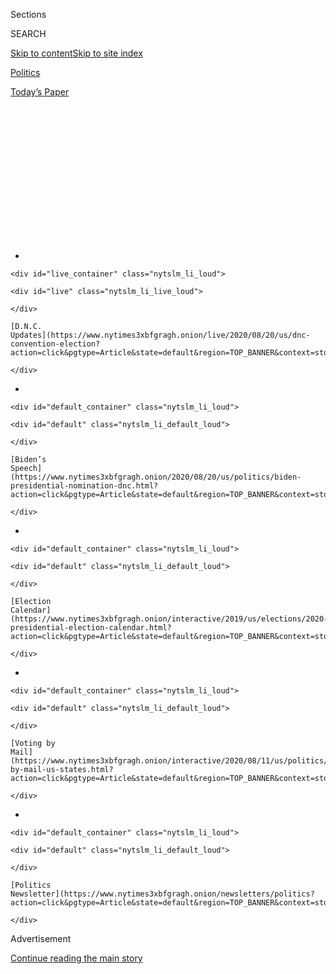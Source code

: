 <div id="app">

<div>

<div>

<div>

<div class="NYTAppHideMasthead css-1q2w90k e1suatyy0">

<div class="section css-ui9rw0 e1suatyy2">

<div class="css-eph4ug er09x8g0">

<div class="css-6n7j50">

</div>

<span class="css-1dv1kvn">Sections</span>

<div class="css-10488qs">

<span class="css-1dv1kvn">SEARCH</span>

</div>

[Skip to content](#site-content)[Skip to site
index](#site-index)

</div>

<div id="masthead-section-label" class="css-1wr3we4 eaxe0e00">

[Politics](https://www.nytimes3xbfgragh.onion/section/politics)

</div>

<div class="css-10698na e1huz5gh0">

</div>

</div>

<div id="masthead-bar-one" class="section hasLinks css-15hmgas e1csuq9d3">

<div class="css-uqyvli e1csuq9d0">

</div>

<div class="css-1uqjmks e1csuq9d1">

</div>

<div class="css-9e9ivx">

[](https://myaccount.nytimes3xbfgragh.onion/auth/login?response_type=cookie&client_id=vi)

</div>

<div class="css-1bvtpon e1csuq9d2">

[Today’s
Paper](https://www.nytimes3xbfgragh.onion/section/todayspaper)

</div>

</div>

</div>

</div>

<div data-aria-hidden="false">

<div id="site-content" data-role="main">

<div>

<div class="css-1aor85t" style="opacity:0.000000001;z-index:-1;visibility:hidden">

<div class="css-1hqnpie">

<div class="css-epjblv">

<span class="css-17xtcya">[Politics](/section/politics)</span><span class="css-x15j1o">|</span><span class="css-fwqvlz">Biden
Adds a Claim to His Biography: An Arrest in South
Africa</span>

</div>

<div class="css-k008qs">

<div class="css-1iwv8en">

<span class="css-18z7m18"></span>

<div>

</div>

</div>

<span class="css-1n6z4y">https://nyti.ms/2wEWFRb</span>

<div class="css-1705lsu">

<div class="css-4xjgmj">

<div class="css-4skfbu" data-role="toolbar" data-aria-label="Social Media Share buttons, Save button, and Comments Panel with current comment count" data-testid="share-tools">

  - 
  - 
  - 
  - 
    
    <div class="css-6n7j50">
    
    </div>

  - 

</div>

</div>

</div>

</div>

</div>

</div>

<div class="css-13pd83m">

<div id="NYT_TOP_BANNER_REGION">

<div>

<div id="styln-elections-notifications-menu" class="section css-l08pwh interactive-content interactive-size-medium">

<div class="css-17ih8de interactive-body">

<div class="nytslm_innerContainer" data-aria-live="polite">

<div class="nytslm_title">

</div>

  - 
    
    <div id="live_container" class="nytslm_li_loud">
    
    <div id="live" class="nytslm_li_live_loud">
    
    </div>
    
    [D.N.C.
    Updates](https://www.nytimes3xbfgragh.onion/live/2020/08/20/us/dnc-convention-election?action=click&pgtype=Article&state=default&region=TOP_BANNER&context=storylines_menu)
    
    </div>

  - 
    
    <div id="default_container" class="nytslm_li_loud">
    
    <div id="default" class="nytslm_li_default_loud">
    
    </div>
    
    [Biden’s
    Speech](https://www.nytimes3xbfgragh.onion/2020/08/20/us/politics/biden-presidential-nomination-dnc.html?action=click&pgtype=Article&state=default&region=TOP_BANNER&context=storylines_menu)
    
    </div>

  - 
    
    <div id="default_container" class="nytslm_li_loud">
    
    <div id="default" class="nytslm_li_default_loud">
    
    </div>
    
    [Election
    Calendar](https://www.nytimes3xbfgragh.onion/interactive/2019/us/elections/2020-presidential-election-calendar.html?action=click&pgtype=Article&state=default&region=TOP_BANNER&context=storylines_menu)
    
    </div>

  - 
    
    <div id="default_container" class="nytslm_li_loud">
    
    <div id="default" class="nytslm_li_default_loud">
    
    </div>
    
    [Voting by
    Mail](https://www.nytimes3xbfgragh.onion/interactive/2020/08/11/us/politics/vote-by-mail-us-states.html?action=click&pgtype=Article&state=default&region=TOP_BANNER&context=storylines_menu)
    
    </div>

  - 
    
    <div id="default_container" class="nytslm_li_loud">
    
    <div id="default" class="nytslm_li_default_loud">
    
    </div>
    
    [Politics
    Newsletter](https://www.nytimes3xbfgragh.onion/newsletters/politics?action=click&pgtype=Article&state=default&region=TOP_BANNER&context=storylines_menu)
    
    </div>

</div>

</div>

</div>

</div>

</div>

</div>

<div id="top-wrapper" class="css-1sy8kpn">

<div id="top-slug" class="css-l9onyx">

Advertisement

</div>

[Continue reading the main
story](#after-top)

<div class="ad top-wrapper" style="text-align:center;height:100%;display:block;min-height:250px">

<div id="top" class="place-ad" data-position="top" data-size-key="top">

</div>

</div>

<div id="after-top">

</div>

</div>

<div>

<div id="sponsor-wrapper" class="css-1hyfx7x">

<div id="sponsor-slug" class="css-19vbshk">

Supported by

</div>

[Continue reading the main
story](#after-sponsor)

<div id="sponsor" class="ad sponsor-wrapper" style="text-align:center;height:100%;display:block">

</div>

<div id="after-sponsor">

</div>

</div>

<div class="css-186x18t">

</div>

<div class="css-1vkm6nb ehdk2mb0">

# Biden Adds a Claim to His Biography: An Arrest in South Africa

</div>

Joe Biden has recounted a story — three times in two weeks — about being
arrested on his way to see Nelson Mandela. He did not mention it in his
memoir or speak prominently of it before.

<div class="css-79elbk" data-testid="photoviewer-wrapper">

<div class="css-z3e15g" data-testid="photoviewer-wrapper-hidden">

</div>

<div class="css-1a48zt4 ehw59r15" data-testid="photoviewer-children">

![<span class="css-16f3y1r e13ogyst0" data-aria-hidden="true">Former
Vice President Joseph R. Biden Jr. and Dr. Jill Biden, his wife, signed
a condolence book at the South African Embassy in Washington after
Nelson Mandela’s death in December
2013.</span><span class="css-cnj6d5 e1z0qqy90" itemprop="copyrightHolder"><span class="css-1ly73wi e1tej78p0">Credit...</span><span><span>Jacquelyn
Martin/Associated
Press</span></span></span>](https://static01.graylady3jvrrxbe.onion/images/2020/02/20/us/politics/20bidenmandela/20bidenmandela-articleLarge.jpg?quality=75&auto=webp&disable=upscale)

</div>

</div>

<div class="css-18e8msd">

<div class="css-pdw9fk epjyd6m0">

<div class="css-1txwxcy ey68jwv0" data-aria-hidden="true">

[![Katie
Glueck](https://static01.graylady3jvrrxbe.onion/images/2020/01/29/reader-center/author-katie-glueck/author-katie-glueck-thumbLarge.png
"Katie Glueck")](https://www.nytimes3xbfgragh.onion/by/katie-glueck)[![Thomas
Kaplan](https://static01.graylady3jvrrxbe.onion/images/2019/08/28/reader-center/author-thomas-kaplan/author-thomas-kaplan-thumbLarge-v2.png
"Thomas Kaplan")](https://www.nytimes3xbfgragh.onion/by/thomas-kaplan)

</div>

<div class="css-1baulvz">

By [<span class="css-1baulvz" itemprop="name">Katie
Glueck</span>](https://www.nytimes3xbfgragh.onion/by/katie-glueck) and
[<span class="css-1baulvz last-byline" itemprop="name">Thomas
Kaplan</span>](https://www.nytimes3xbfgragh.onion/by/thomas-kaplan)

</div>

</div>

  - 
    
    <div class="css-ld3wwf e16638kd2">
    
    Feb. 21,
    2020
    
    </div>

  - 
    
    <div class="css-4xjgmj">
    
    <div class="css-d8bdto" data-role="toolbar" data-aria-label="Social Media Share buttons, Save button, and Comments Panel with current comment count" data-testid="share-tools">
    
      - 
      - 
      - 
      - 
        
        <div class="css-6n7j50">
        
        </div>
    
      - 
    
    </div>
    
    </div>

</div>

</div>

<div class="section meteredContent css-1r7ky0e" name="articleBody" itemprop="articleBody">

<div class="css-1fanzo5 StoryBodyCompanionColumn">

<div class="css-53u6y8">

LAS VEGAS — In at least three campaign appearances over the past two
weeks, [Joseph R. Biden
Jr.](https://www.nytimes3xbfgragh.onion/interactive/2020/us/elections/joe-biden.html)
has told a similar story as he tries to revive his campaign in states
with more diverse voters. On a trip to South Africa years ago, he has
said, he was arrested as he sought to visit Nelson Mandela in prison.

“This day, 30 years ago, Nelson Mandela walked out of prison and entered
into discussions about apartheid,” Mr. Biden said at a campaign event in
South Carolina last week. “I had the great honor of meeting him. I had
the great honor of being arrested with our U.N. ambassador on the
streets of Soweto trying to get to see him on Robbens Island.”

Mr. Biden referred to his own **** arrest twice more in the next seven
days, including at a campaign stop here on Tuesday where he spoke of
getting arrested in South Africa between efforts to coax his wife to
marry him. That proposal occurred in 1977, both Bidens have said.

But if Mr. Biden, then a United States senator from Delaware, was in
fact arrested while trying to visit Mr. Mandela, he did not mention it
in his 2007 memoir when writing about a 1970s trip to South Africa, and
he has not spoken of it prominently on the 2020 campaign trail. A check
of available news accounts by The New York Times turned up no references
to an arrest. South African arrest records are not readily available in
the United States.

</div>

</div>

<div class="css-1fanzo5 StoryBodyCompanionColumn">

<div class="css-53u6y8">

[Andrew Young](https://history.house.gov/People/Detail/21064), a former
congressman and mayor of Atlanta who was the U.S. ambassador to the
United Nations from 1977 to 1979, said that he had traveled with Mr.
Biden over the years, including to South Africa. But Mr. Young said that
he had never been arrested in South Africa and expressed skepticism that
members of Congress would have faced arrest there.

“No, I was never arrested and I don’t think he was, either,” Mr. Young,
now 87, said in a telephone interview.

Mr. Young added: “Now, people were being arrested in Washington. I don’t
think there was ever a situation where congressmen were arrested in
South Africa.” He emphasized his great respect for Mr. Biden, though he
said he was currently supporting former Mayor Michael R. Bloomberg of
New York for the
presidency.

<div id="NYT_MAIN_CONTENT_1_REGION" class="css-9tf9ac">

<div>

<div id="styln-nfldraft-updates-block" class="section interactive-content interactive-size-medium css-1ftcdic">

<div class="css-17ih8de interactive-body">

<div id="styln-briefing-block">

<div class="briefing-block-header-section">

# [Latest Updates: 2020 Election](https://www.nytimes3xbfgragh.onion/live/2020/08/19/us/dnc-convention-election?action=click&pgtype=Article&state=default&region=MAIN_CONTENT_1&context=storylines_live_updates)

</div>

<div class="briefing-block-lb-items">

<div class="briefing-block-update-time">

[7h
ago](https://www.nytimes3xbfgragh.onion/live/2020/08/19/us/dnc-convention-election?action=click&pgtype=Article&state=default&region=MAIN_CONTENT_1&context=storylines_live_updates#night-3-featured-more-policy-a-focus-on-women-and-a-full-throated-rejection-of-trump-by-his-predecessor)

</div>

<div>

[Night 3 featured more policy, a focus on women and a full-throated
rejection of Trump by his
predecessor.](https://www.nytimes3xbfgragh.onion/live/2020/08/19/us/dnc-convention-election?action=click&pgtype=Article&state=default&region=MAIN_CONTENT_1&context=storylines_live_updates#night-3-featured-more-policy-a-focus-on-women-and-a-full-throated-rejection-of-trump-by-his-predecessor)

</div>

<div class="briefing-block-update-time">

[9h
ago](https://www.nytimes3xbfgragh.onion/live/2020/08/19/us/dnc-convention-election?action=click&pgtype=Article&state=default&region=MAIN_CONTENT_1&context=storylines_live_updates#trump-live-tweeted-obamas-speech-tonight-hell-appear-on-fox-news-right-before-bidens-tomorrow)

</div>

<div>

[Trump live-tweeted Obama’s speech tonight. He’ll appear on Fox News
right before Biden’s
tomorrow.](https://www.nytimes3xbfgragh.onion/live/2020/08/19/us/dnc-convention-election?action=click&pgtype=Article&state=default&region=MAIN_CONTENT_1&context=storylines_live_updates#trump-live-tweeted-obamas-speech-tonight-hell-appear-on-fox-news-right-before-bidens-tomorrow)

</div>

<div class="briefing-block-update-time">

[9h
ago](https://www.nytimes3xbfgragh.onion/live/2020/08/19/us/dnc-convention-election?action=click&pgtype=Article&state=default&region=MAIN_CONTENT_1&context=storylines_live_updates#advocates-for-domestic-violence-survivors-praised-biden-in-a-video)

</div>

<div>

[Advocates for domestic violence survivors praised Biden in a
video.](https://www.nytimes3xbfgragh.onion/live/2020/08/19/us/dnc-convention-election?action=click&pgtype=Article&state=default&region=MAIN_CONTENT_1&context=storylines_live_updates#advocates-for-domestic-violence-survivors-praised-biden-in-a-video)

</div>

</div>

<div class="briefing-block-footer">

<div class="briefing-block-footer-meta">

[See more
updates](https://www.nytimes3xbfgragh.onion/live/2020/08/19/us/dnc-convention-election?action=click&pgtype=Article&state=default&region=MAIN_CONTENT_1&context=storylines_live_updates)

</div>

</div>

</div>

</div>

</div>

</div>

</div>

Former Senator Gary Hart, a Democrat from Colorado who joined the Senate
in 1975 and who was a vocal opponent of apartheid, said in a brief phone
call, “I know nothing about that,” when asked about Mr. Biden’s account.

The Times could not account for all of the details of Mr. Biden’s
overseas travel during the period that included the South Africa trip.
Mr. Biden’s campaign did not respond to five efforts to seek comment and
clarification.

</div>

</div>

<div class="css-1fanzo5 StoryBodyCompanionColumn">

<div class="css-53u6y8">

Mr. Biden’s repetition in recent days of the story about an arrest in
South Africa comes as he confronts challenging political headwinds. Once
the national front-runner, he turned in disappointing results in Iowa
and New Hampshire, two heavily white states, where he finished fourth
and fifth, respectively. His campaign is banking on [at least a
second-place
finish](https://www.nytimes3xbfgragh.onion/2020/02/17/us/politics/joe-biden-nevada.html)
in Nevada on Saturday and a victory in South Carolina, two diverse
states where voters of color play crucial roles. He regularly uses his
remarks to try to connect with black voters, such as saying in Nevada
and elsewhere that he was “raised in the black church.”

In South Carolina in particular, Mr. Biden is pinning his hopes on a
strong showing with African-American voters, a constituency with which
he polled strongly throughout much of the race, though he now faces
[increasing
competition](https://www.nytimes3xbfgragh.onion/2020/02/13/us/politics/biden-black-voters-south-carolina.html)
for the support of black voters.

After recounting the story of his arrest while campaigning in South
Carolina last week, Mr. Biden subsequently told it twice more in Nevada,
mistakenly saying Robbens Island instead of Robben, where Mr. Mandela
was held for much of his 27-year imprisonment.

And on Sunday, as he had in South Carolina, he also delivered a coda to
the story.

“After he got free and became president, he came to Washington and came
to my office,” Mr. Biden said of Mr. Mandela at a black history awards
brunch in Las Vegas. “He threw his arms around me and said, ‘I want to
say thank you.’ I said, ‘What are you thanking me for, Mr. President?’
He said, ‘You tried to see me. You got arrested trying to see me.’”

On Tuesday, speaking in Las Vegas at an event with Asian-American and
Pacific Islander voters, he said that he “came back from South Africa,
trying to see Nelson Mandela and getting arrested for trying to see
him,” right before he received an answer to his marriage proposal from
his now-wife, Jill Biden.

Mr. Biden has previously discussed visiting South Africa as a young
senator — but his emphasis in discussing his travel there has not been
on an arrest.

</div>

</div>

<div class="css-79elbk" data-testid="photoviewer-wrapper">

<div class="css-z3e15g" data-testid="photoviewer-wrapper-hidden">

</div>

<div class="css-1a48zt4 ehw59r15" data-testid="photoviewer-children">

![<span class="css-16f3y1r e13ogyst0" data-aria-hidden="true">During a
speech in Columbia, S.C., this month, Mr. Biden described once “being
arrested” on “the streets of Soweto” amid an effort to see Nelson
Mandela.</span><span class="css-cnj6d5 e1z0qqy90" itemprop="copyrightHolder"><span class="css-1ly73wi e1tej78p0">Credit...</span><span>Travis
Dove for The New York
Times</span></span>](https://static01.graylady3jvrrxbe.onion/images/2020/02/20/us/politics/20bidenmandela2/merlin_168809463_9569cd92-a9d0-434a-ab4b-f491095e5b19-articleLarge.jpg?quality=75&auto=webp&disable=upscale)

</div>

</div>

<div class="css-1fanzo5 StoryBodyCompanionColumn">

<div class="css-53u6y8">

In a [December 2013 clip from CBS
News](https://www.cbsnews.com/video/biden-signs-condolence-book-for-nelson-mandela/),
Mr. Biden, expressing admiration for Mr. Mandela, mentioned a
congressional delegation trip he took to South Africa. He also described
being thanked, years later, by the iconic civil rights leader, but did
not mention his own arrest. Instead, he said Mr. Mandela expressed
gratitude for [his
support](https://www.chicagotribune.com/news/ct-xpm-1986-07-24-8602230193-story.html)
of anti-apartheid sanctions.

</div>

</div>

<div class="css-1fanzo5 StoryBodyCompanionColumn">

<div class="css-53u6y8">

In a 2013 statement marking the death of Mr. Mandela, Mr. Biden, then
vice president, recalled how he had traveled to Soweto with Mr. Young,
but he did not mention an arrest.

“I saw his world the way it used to be when I visited South Africa as a
34-year-old senator,” [the statement
said](https://obamawhitehouse.archives.gov/the-press-office/2013/12/05/statement-vice-president-death-nelson-mandela).
“When I exited the plane I was directed to one side of the tarmac, while
the African-American congressmen traveling with me were sent to the
other side. I refused to break off, and the officials finally relented.
When I tried to enter Soweto township with Congressmen Andrew Young of
Atlanta and Charles Diggs of Detroit, I remember their tears of anger
and sadness.”

Mr. Young, in the phone interview, said he did encounter discrimination
on his trips to South Africa over the years, but said, “I would not
forget going to jail, but I know I did not ever go to jail in South
Africa.”

Mr. Biden and Dr. Biden wrote about a South Africa trip in their
memoirs, too. According to their accounts, Mr. Biden went there after
giving Dr. Biden an ultimatum following multiple marriage proposals.
They both have said that Mr. Biden sought a response when he returned
from the trip.

Neither Mr. Biden nor Dr. Biden mentioned an arrest when describing the
proposal.

“The 10 days in Africa felt like forever,” Mr. Biden wrote in his book
“Promises to Keep.” “I had gotten through worse, but I knew that if
Jill said no, it was going to hurt like hell.”

It was in that context — a lighthearted retelling of multiple marriage
proposals — that Mr. Biden brought up Mr. Mandela at the campaign event
on Tuesday.

</div>

</div>

<div class="css-1fanzo5 StoryBodyCompanionColumn">

<div class="css-53u6y8">

“When I came back,” he said, “first thing I did, I landed in
Philadelphia and I went back to her apartment.”

Last year, Mr. Biden [faced
scrutiny](https://www.nytimes3xbfgragh.onion/2019/08/29/us/politics/joe-biden-gaffes-military-history.html)
after [The Washington Post
reported](https://www.washingtonpost.com/politics/as-he-campaigns-for-president-joe-biden-tells-a-moving-but-false-war-story/2019/08/29/b5159676-c9aa-11e9-a1fe-ca46e8d573c0_story.html)
that he had misstated details in a story about the war in Afghanistan
that he told on the campaign trail.

Former Senator Bob Kerrey, a supporter of Mr. Biden’s who joined the
Senate in 1989 as a Democrat from Nebraska, suggested that perhaps there
could have been an arrest of senators but no charges by the government,
and noted, “a step away from arrest is to be detained.”

“I had some senators I wish had been arrested,” Mr. Kerrey joked in a
phone interview. “He’s not on that list.”

But he said that he had never heard the story before.

Kitty Bennett contributed
research.

</div>

</div>

<div>

</div>

</div>

<div>

</div>

<div>

</div>

<div id="NYT_BELOW_MAIN_CONTENT_REGION">

<div>

<div id="STLYN_guide_v1_STYLN_guide_a" class="section css-l08pwh interactive-content interactive-size-medium">

<div class="css-17ih8de interactive-body">

<div class="g-story g-freebird g-max-limit" data-preview-slug="styln-scroll-guide">

</div>

<div id="g-electionguide-id" class="g-electionguide">

<div class="g-electionguide-container">

<div class="g-electionguide-wrapper">

<div class="g-electionguide-logo">

</div>

# Our 2020 Election Guide

Updated Aug. 20, 2020

  - 
    
    -----
    
    ## Convention Recap
    
      - Joe Biden accepted the Democratic nomination, urging Americans
        to have faith that they could [“overcome this season of
        darkness.”](https://www.nytimes3xbfgragh.onion/2020/08/20/us/politics/Joe-Biden-accepts-democratic-nomination.html?action=click&pgtype=Article&state=default&region=BELOW_MAIN_CONTENT&context=storylines_guide)

  - 
    
    -----
    
    ## News Analysis
    
      - Looming over Mr. Biden’s nomination was the ever-present shadow
        of another man who’s poised to dominate the campaign: [Donald J.
        Trump](https://www.nytimes3xbfgragh.onion/2020/08/20/us/politics/biden-dnc-speech-trump.html?action=click&pgtype=Article&state=default&region=BELOW_MAIN_CONTENT&context=storylines_guide).

  - 
    
    -----
    
    ## Keep Up With Our Coverage
    
      - Get an
        [email](https://www.nytimes3xbfgragh.onion/newsletters/politics?action=click&pgtype=Article&state=default&region=BELOW_MAIN_CONTENT&context=storylines_guide)
        recapping the day’s news
    
    <!-- end list -->
    
      - Download our mobile app on
        [iOS](https://apps.apple.com/us/app/nytimes/id284862083?ls=1&mat_click_id=5c79ae7455014fd1bd66b5610c05b8f2-20191112-16948&referrer=mat_click_id%3D5c79ae7455014fd1bd66b5610c05b8f2-20191112-16948%26link_click_id%3D722930677036718082)
        and
        [Android](http://a.localytics.com/android?id=com.nytimes.android&referrer=utm_source%3Dother_nyt_mobile_web%26utm_medium%3DWeb%2520page%26utm_term%3DGeneral%2520Mobile%2520Page%26utm_campaign%3DNYT%2520Mobile%2520General%2520Page)
        and turn on Breaking News and Politics alerts

</div>

</div>

</div>

</div>

</div>

</div>

</div>

<div>

</div>

<div>

<div id="bottom-wrapper" class="css-1ede5it">

<div id="bottom-slug" class="css-l9onyx">

Advertisement

</div>

[Continue reading the main
story](#after-bottom)

<div id="bottom" class="ad bottom-wrapper" style="text-align:center;height:100%;display:block;min-height:90px">

</div>

<div id="after-bottom">

</div>

</div>

</div>

</div>

</div>

## Site Index

<div>

</div>

## Site Information Navigation

  - [© <span>2020</span> <span>The New York Times
    Company</span>](https://help.nytimes3xbfgragh.onion/hc/en-us/articles/115014792127-Copyright-notice)

<!-- end list -->

  - [NYTCo](https://www.nytco.com/)
  - [Contact
    Us](https://help.nytimes3xbfgragh.onion/hc/en-us/articles/115015385887-Contact-Us)
  - [Work with us](https://www.nytco.com/careers/)
  - [Advertise](https://nytmediakit.com/)
  - [T Brand Studio](http://www.tbrandstudio.com/)
  - [Your Ad
    Choices](https://www.nytimes3xbfgragh.onion/privacy/cookie-policy#how-do-i-manage-trackers)
  - [Privacy](https://www.nytimes3xbfgragh.onion/privacy)
  - [Terms of
    Service](https://help.nytimes3xbfgragh.onion/hc/en-us/articles/115014893428-Terms-of-service)
  - [Terms of
    Sale](https://help.nytimes3xbfgragh.onion/hc/en-us/articles/115014893968-Terms-of-sale)
  - [Site
    Map](https://spiderbites.nytimes3xbfgragh.onion)
  - [Help](https://help.nytimes3xbfgragh.onion/hc/en-us)
  - [Subscriptions](https://www.nytimes3xbfgragh.onion/subscription?campaignId=37WXW)

</div>

</div>

</div>

</div>
